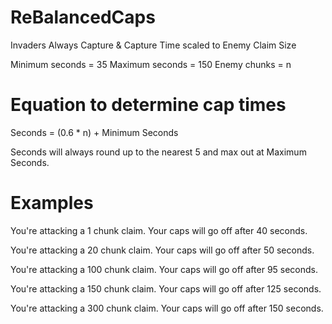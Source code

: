 # ReBalancedCaps
Invaders Always Capture &amp; Capture Time scaled to Enemy Claim Size

Minimum seconds = 35
Maximum seconds = 150
Enemy chunks = n

# Equation to determine cap times

Seconds = (0.6 * n) + Minimum Seconds

Seconds will always round up to the nearest 5 and max out at Maximum Seconds.

# Examples

You're attacking a 1 chunk claim. Your caps will go off after 40 seconds.

You're attacking a 20 chunk claim. Your caps will go off after 50 seconds.

You're attacking a 100 chunk claim. Your caps will go off after 95 seconds.

You're attacking a 150 chunk claim. Your caps will go off after 125 seconds.

You're attacking a 300 chunk claim. Your caps will go off after 150 seconds.
